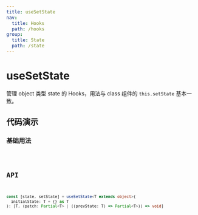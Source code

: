 ```yaml
---
title: useSetState
nav:
  title: Hooks
  path: /hooks
group:
  title: State
  path: /state
---
```


# useSetState

管理 object 类型 state 的 Hooks，用法与 class 组件的 `this.setState` 基本一致。

## 代码演示

### 基础用法

<code src="./demo/demo1.tsx" />

## API

```typescript
const [state, setState] = useSetState<T extends object>(
  initialState: T = {} as T
): [T, (patch: Partial<T> | ((prevState: T) => Partial<T>)) => void]
```

